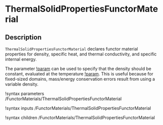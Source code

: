 # ThermalSolidPropertiesFunctorMaterial

## Description

`ThermalSolidPropertiesFunctorMaterial` declares functor material properties for
density, specific heat, and thermal conductivity, and specific internal energy.

The parameter [!param](/FunctorMaterials/ThermalSolidPropertiesFunctorMaterial/use_constant_density)
can be used to specify that the density should be constant, evaluated at the temperature
[!param](/FunctorMaterials/ThermalSolidPropertiesFunctorMaterial/T_ref). This is
useful because for fixed-sized domains, mass/energy conservation errors result
from using a variable density.

!syntax parameters /FunctorMaterials/ThermalSolidPropertiesFunctorMaterial

!syntax inputs /FunctorMaterials/ThermalSolidPropertiesFunctorMaterial

!syntax children /FunctorMaterials/ThermalSolidPropertiesFunctorMaterial
